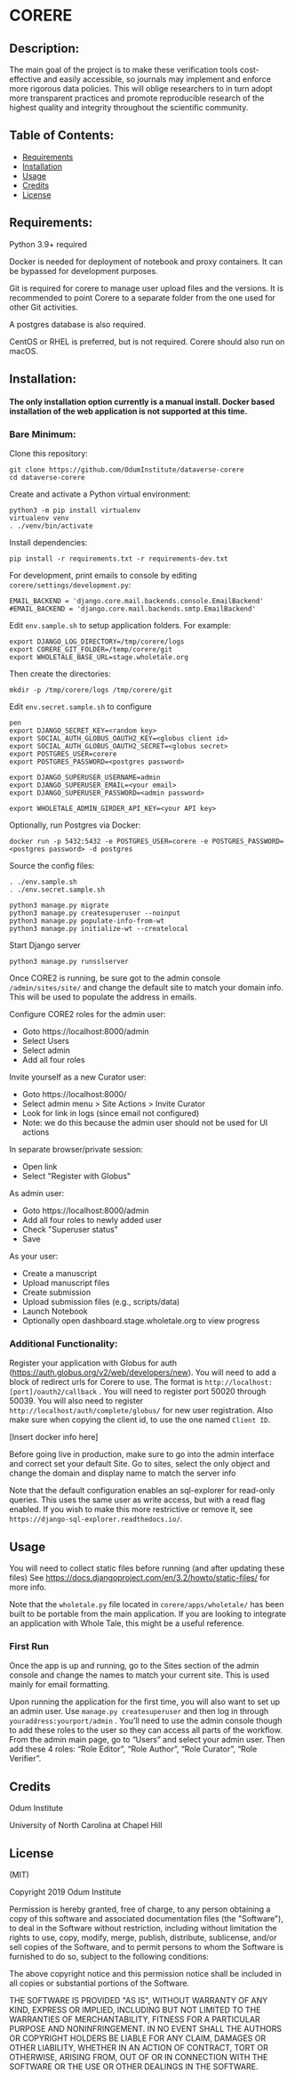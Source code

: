 # CORERE

## Description:
The main goal of the project is to make these verification tools cost-effective and easily accessible, so journals may implement and enforce more rigorous data policies. This will oblige researchers to in turn adopt more transparent practices and promote reproducible research of the highest quality and integrity throughout the scientific community. 

## Table of Contents:

* [Requirements](#Requirements)
* [Installation](#Installation)
* [Usage](#Usage)
* [Credits](#Credits)
* [License](#License)

## Requirements:
Python 3.9+ required

Docker is needed for deployment of notebook and proxy containers. It can be bypassed for development purposes.

Git is required for corere to manage user upload files and the versions. It is recommended to point Corere to a separate folder from the one used for other Git activities.

A postgres database is also required.

CentOS or RHEL is preferred, but is not required. Corere should also run on macOS.

## Installation:

#### The only installation option currently is a manual install. Docker based installation of the web application is not supported at this time.

### Bare Minimum:

Clone this repository:

```
git clone https://github.com/OdumInstitute/dataverse-corere
cd dataverse-corere
```

Create and activate a Python virtual environment:
```
python3 -m pip install virtualenv
virtualenv venv  
. ./venv/bin/activate
```

Install dependencies:
```
pip install -r requirements.txt -r requirements-dev.txt
```

For development, print emails to console by editing  `corere/settings/development.py`:
```
EMAIL_BACKEND = 'django.core.mail.backends.console.EmailBackend'
#EMAIL_BACKEND = 'django.core.mail.backends.smtp.EmailBackend'
```

Edit `env.sample.sh` to setup application folders.  For example:
```
export DJANGO_LOG_DIRECTORY=/tmp/corere/logs
export CORERE_GIT_FOLDER=/temp/corere/git
export WHOLETALE_BASE_URL=stage.wholetale.org
```

Then create the directories:
```
mkdir -p /tmp/corere/logs /tmp/corere/git 
```

Edit `env.secret.sample.sh` to configure  
```
pen
export DJANGO_SECRET_KEY=<random key>
export SOCIAL_AUTH_GLOBUS_OAUTH2_KEY=<globus client id>
export SOCIAL_AUTH_GLOBUS_OAUTH2_SECRET=<globus secret>
export POSTGRES_USER=corere
export POSTGRES_PASSWORD=<postgres password>

export DJANGO_SUPERUSER_USERNAME=admin
export DJANGO_SUPERUSER_EMAIL=<your email>
export DJANGO_SUPERUSER_PASSWORD=<admin password>

export WHOLETALE_ADMIN_GIRDER_API_KEY=<your API key>
```

Optionally, run Postgres via Docker:
```
docker run -p 5432:5432 -e POSTGRES_USER=corere -e POSTGRES_PASSWORD=<postgres password> -d postgres
```

Source the config files:
```
. ./env.sample.sh
. ./env.secret.sample.sh
```

```
python3 manage.py migrate
python3 manage.py createsuperuser --noinput
python3 manage.py populate-info-from-wt
python3 manage.py initialize-wt --createlocal
```

Start Django server
```
python3 manage.py runsslserver
```

Once CORE2 is running, be sure got to the admin console `/admin/sites/site/` and change the default site to match your domain info. This will be used to populate the address in emails.

Configure CORE2 roles for the admin user:
* Goto https://localhost:8000/admin
* Select Users 
* Select admin
* Add all four roles

Invite yourself as a new Curator user:
* Goto https://localhost:8000/
* Select admin menu > Site Actions  > Invite Curator
* Look for link in logs (since email not configured)
* Note: we do this because the admin user should not be used for UI actions

In separate browser/private session:
* Open link
* Select "Register with Globus"

As admin user:
* Goto https://localhost:8000/admin
* Add all four roles to newly added user
* Check "Superuser status" 
* Save

As your user:
* Create a manuscript
* Upload manuscript files
* Create submission
* Upload submission files (e.g., scripts/data)
* Launch Notebook
* Optionally open dashboard.stage.wholetale.org to view progress


### Additional Functionality:

Register your application with Globus for auth (https://auth.globus.org/v2/web/developers/new). You will need to add a block of redirect urls for Corere to use. The format is `http://localhost:[port]/oauth2/callback` . You will need to register port 50020 through 50039. You will also need to register `http://localhost/auth/complete/globus/` for new user registration. Also make sure when copying the client id, to use the one named `Client ID`.

[Insert docker info here]

Before going live in production, make sure to go into the admin interface and correct set your default Site. Go to sites, select the only object and change the domain and display name to match the server info

Note that the default configuration enables an sql-explorer for read-only queries. This uses the same user as write access, but with a read flag enabled. If you wish to make this more restrictive or remove it, see `https://django-sql-explorer.readthedocs.io/`.

## Usage

You will need to collect static files before running (and after updating these files) See https://docs.djangoproject.com/en/3.2/howto/static-files/ for more info.

Note that the `wholetale.py` file located in `corere/apps/wholetale/` has been built to be portable from the main application. If you are looking to integrate an application with Whole Tale, this might be a useful reference.

### First Run

Once the app is up and running, go to the Sites section of the admin console and change the names to match your current site. This is used mainly for email formatting.

Upon running the application for the first time, you will also want to set up an admin user. Use `manage.py createsuperuser` and then log in through `youraddress:yourport/admin` . You’ll need to use the admin console though to add these roles to the user so they can access all parts of the workflow. From the admin main page, go to “Users” and select your admin user. Then add these 4 roles: “Role Editor”, “Role Author”, “Role Curator”, “Role Verifier”.

## Credits
Odum Institute 

University of North Carolina at Chapel Hill

## License
(MIT)

Copyright 2019 Odum Institute

Permission is hereby granted, free of charge, to any person obtaining a copy of this software and associated documentation files (the "Software"), to deal in the Software without restriction, including without limitation the rights to use, copy, modify, merge, publish, distribute, sublicense, and/or sell copies of the Software, and to permit persons to whom the Software is furnished to do so, subject to the following conditions:

The above copyright notice and this permission notice shall be included in all copies or substantial portions of the Software.

THE SOFTWARE IS PROVIDED "AS IS", WITHOUT WARRANTY OF ANY KIND, EXPRESS OR IMPLIED, INCLUDING BUT NOT LIMITED TO THE WARRANTIES OF MERCHANTABILITY, FITNESS FOR A PARTICULAR PURPOSE AND NONINFRINGEMENT. IN NO EVENT SHALL THE AUTHORS OR COPYRIGHT HOLDERS BE LIABLE FOR ANY CLAIM, DAMAGES OR OTHER LIABILITY, WHETHER IN AN ACTION OF CONTRACT, TORT OR OTHERWISE, ARISING FROM, OUT OF OR IN CONNECTION WITH THE SOFTWARE OR THE USE OR OTHER DEALINGS IN THE SOFTWARE.
